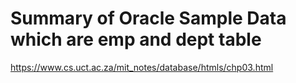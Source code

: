 # Summary of Oracle Sample Data which are emp and dept table
https://www.cs.uct.ac.za/mit_notes/database/htmls/chp03.html
